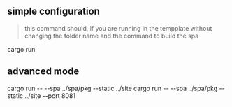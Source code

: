 ## simple configuration

> this command should, if you are running in the tempplate without changing the folder name and the command to build the spa

cargo run

## advanced mode
cargo run -- --spa ../spa/pkg --static ../site
cargo run -- --spa ../spa/pkg --static ../site --port 8081
